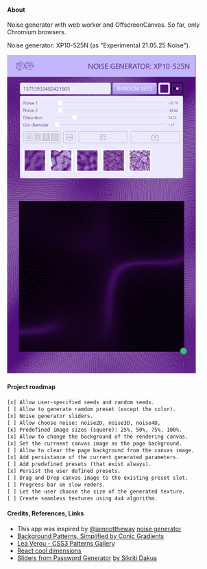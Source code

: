 #### About

Noise generator with web worker and OffscreenCanvas. So far, only Chromium browsers.

Noise generator: XP10-525N (as "Experimental 21.05.25 Noise").

<!-- ![](src/assets/previews/2021-06-14_16-56-56.png) -->

<img src="src/assets/previews/2021-06-14_17-38-45.png" width="440px" />

#### Project roadmap
    [x] Allow user-specified seeds and random seeds.
    [ ] Allow to generate ramdom preset (except the color).
    [x] Noise generator sliders.
    [ ] Allow choose noise: noise2D, noise3D, noise4D,
    [x] Predefined image sizes (squere): 25%, 50%, 75%, 100%.
    [x] Allow to change the background of the rendering canvas.
    [x] Set the currnent canvas image as the page background.
    [ ] Allow to clear the page background from the canvas image.
    [x] Add persistance of the current generated parameters.
    [ ] Add predefined presets (that exist always).
    [x] Persist the user defined presets.
    [ ] Drag and Drop canvas image to the existing preset slot.
    [ ] Progress bar on slow reders.
    [ ] Let the user choose the size of the generated texture.
    [ ] Create seamless textures using 4x4 algorithm.

#### Credits, References, Links

* This app was inspired by [@iamnottheway](https://twitter.com/iamnottheway) [noise generator](https://noiseisnice.com)
* [Background Patterns, Simplified by Conic Gradients](https://css-tricks.com/background-patterns-simplified-by-conic-gradients/)
* [Lea Verou - CSS3 Patterns Gallery](https://projects.verou.me/css3patterns/)
* [React cool dimensions](https://react-cool-dimensions.netlify.app/)
* [Sliders from Password Generator](codepen.io/maxzz/pen/LYZJmbb) [by Sikriti Dakua](https://codepen.io/dev_loop/pen/vYYxvbz)
